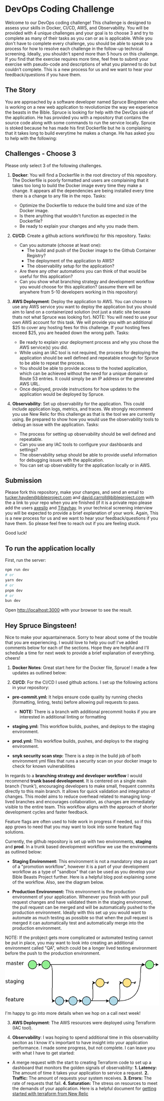 # DevOps Coding Challenge

Welcome to our DevOps coding challenge! This challenge is designed to assess your skills in Docker, CI/CD, AWS, and Observability. You will be provided with 4 unique challenges and your goal is to choose 3 and try to complete as many of their tasks as you can or as is applicable. While you don't have to complete every challenge, you should be able to speak to a process for how to resolve each challenge in the follow-up technical screening.  Ideally, you shouldn't spend more than 5 hours on this challenge. If you find that the exercise requires more time, feel free to submit your exercise with pseudo-code and descriptions of what you planned to do but couldn’t complete.  This is a new process for us and we want to hear your feedback/questions if you have them.

## The Story

You are approached by a software developer named Spruce Bingsteen who is working on a new web application to revolutionize the way we experience the beasts in the Bible. Spruce is looking for help with the DevOps side of the application. He has provided you with a repository that contains the source code along with some commands to run the service locally. Spruce is stoked because he has made his first Dockerfile but he is complaining that it takes long to build everytime he makes a change. He has asked you to help with the following:

## Challenges - Choose 3

Please only select 3 of the following challenges.
1. **Docker**: You will find a Dockerfile in the root directory of this repository. The Dockerfile is poorly formatted and users are complaining that it takes too long to build the Docker image every time they make a change. It appears all the dependencies are being installed every time there is a change to any file in the repo.
Tasks:
    - Optimize the Dockerfile to reduce the build time and size of the Docker image.
    - Is there anything that wouldn't function as expected in the Dockerfile?
    - Be ready to explain your changes and why you made them.

2. **CI/CD**: Create a github actions workflow(s) for this repository.
Tasks:
    - Can you automate (choose at least one):
        - The build and push of the Docker image to the Github Container Registry?
        - The deployment of the application to AWS?
        - The observability setup for the application?
    - Are there any other automations you can think of that would be useful for this application?
    - Can you show what branching strategy and development workflow you would choose for this application? (assume there will be anywhere from 5-10 developers working in this repository)

3. **AWS Deployment**: Deploy the application to AWS. You can choose to use any AWS service you want to deploy the application but you should aim to land on a containerized solution (not just a static site because thats not what Spruce was looking for). NOTE: You will need to use your own AWS account for this task.  We will provide you with an additional $25 to cover any hosting fees for this challenge. If your hosting fees exceed $25, you are headed down the wrong path.
Tasks:
    - Be ready to explain your deployment process and why you chose the AWS service(s) you did.
    - While using an IAC tool is not required, the process for deploying the application should be well defined and repeatable enough for Spruce to be able to repeat the process.
    - You should be able to provide access to the hosted application, which can be achieved without the need for a unique domain or Route 53 entries. It could simply be an IP address or the generated AWS URL.
    - Once deployed, provide instructions for how updates to the application would be deployed by Spruce.

4. **Observability**: Set up observability for the application. This could include application logs, metrics, and traces. We strongly recommend you use New Relic for this challenge as that is the tool we are currently using. Be prepared to show how you would use the observability tools to debug an issue with the application. Tasks:
    - The process for setting up observability should be well defined and repeatable.
    - Can you use any IAC tools to configure your dashboards and settings?
    - The observability setup should be able to provide useful information for debugging issues with the application.
    - You can set up observability for the application locally or in AWS.

## Submission

Please fork this repository, make your changes, and send an email to tucker.hayden@bibleproject.com and david.carroll@bibleproject.com with the a link to your repo when you are finished (if it is a private repo please add the users [axesilo](https://github.com/axesilo) and [Tjhayhay](https://github.com/Tjhayhay). In your technical screening interview you will be expected to provide a brief explanation of your work.  Again, This is a new process for us and we want to hear your feedback/questions if you have them. So please feel free to reach out if you are feeling stuck.

Good luck!

## To run the application locally

First, run the server:

```bash
npm run dev
# or
yarn dev
# or
pnpm dev
# or
bun dev
```

Open [http://localhost:3000](http://localhost:3000) with your browser to see the result.


## Hey Spruce Bingsteen!

Nice to make your aquantainenace. Sorry to hear about some of the trouble that you are experiencing. I would love to help you out! I've added comments below for each of the sections. Hope they are helpful and I'll schedule a time for next week to provide a brief explanation of everything. cheers!

1. **Docker Notes**:
Great start here for the Docker file, Spruce! I made a few updates as outlined below:


2. **CI/CD**:
For the CI/CD I used github actions. I set up the following actions in your repository:

- **pre-commit.yml:** It helps ensure code quality by running checks (formatting, linting, tests) before allowing pull requests to pass.
    - **NOTE:** There is a branch with additional precommit hooks if you are interested in additional linting or formatting

- **staging.yml:** This workflow builds, pushes, and deploys to the staging environment.

- **prod.yml:** This workflow builds, pushes, and deploys to the staging environment.

- **snyk security scan step:** There is a step in the build job of both environment yml files that runs a security scan on your docker image to check for known vulnerabilities


In regards to a **branching strategy and developer workflow** I would recommend **trunk based development**. It is centered on a single main branch ('trunk'), encouraging developers to make small, frequent commits directly to this main branch. It allows for quick validation and integraiton of changes. This model aims to reduce overhead related to managing long-lived branches and encourages collaboration, as changes are immediately visible to the entire team. This workflow aligns with the approach of shorter development cycles and faster feedback.

Feature flags are often used to hide work in progress if needed, so if this app grows to need that you may want to look into some feature flag solutions.

Currently, the github repository is set up with two environments, **staging** and **prod**. In a trunk based development workflow we use the environments as outlined below:

- **Staging Environment:** This environment is not a mandatory step as part of a "promotion workflow", however it is a part of your development workflow as a type of "sandbox" that can be used as you develop your Bible Beasts Project further. Here is a helpful blog post explaining some of the workflow. Also, see the diagram below.

- **Production Environment:** This environment is the production environment of your application. Whenever you finish with your pull request changes and have validated them in the staging environment, the pull request can be merged and will be automatically pushed to the production environment. Ideally with this set up you would want to automate as much testing as possible so that when the pull request is merged it can automatically test and automatically merge into the production environment.

NOTE: If the probject gets more complicated or automated testing cannot be put in place, you may want to look into creating an additional environment called "QA", which could be a longer lived testing environment before the push to the production environment.

![Deployment layout](development_workflow.png)

I'm happy to go into more details when we hop on a call next week!

3. **AWS Deployment**:
The AWS resources were deployed using Terraform (IAC tool).



4. **Observability**:
I was hoping to spend additional time in this observability seciton as I know it's important to have insight into your application performance. I made some progress, but not complete. I can leave you with what I have to get started:

- A merge request with the start to creating Terraform code to set up a dashboard that monitors the golden signals of observability:
    **1. Latency:** The amount of time it takes your application to service a request.
    **2. Traffic:** The amount of requests your system receives.
    **3. Errors:** The rate of requests that fail.
    **4. Saturation:** The stress on resources to meet the demands of your application.
    Here is a helpful document for [getting started with terraform from New Relic](https://docs.newrelic.com/docs/more-integrations/terraform/terraform-intro/)

